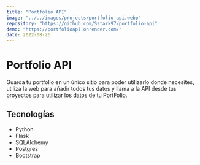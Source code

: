 ```yaml
---
title: "Portfolio API"
image: "../../images/projects/portfolio-api.webp"
repository: "https://github.com/Sstark97/portfolio-api"
demo: "https://portfolioapi.onrender.com/"
date: 2022-08-26
---
```


# Portfolio API
Guarda tu portfolio en un único sitio para poder utilizarlo donde necesites, utiliza la web para añadir todos tus datos 
y llama a la API desde tus proyectos para utilizar los datos de tu PortFolio.

## Tecnologías
- Python
- Flask
- SQLAlchemy
- Postgres
- Bootstrap